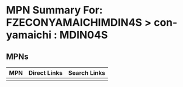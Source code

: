 



# MPN Summary For: FZECONYAMAICHIMDIN4S > con-yamaichi : MDIN04S

## MPNs
  

|MPN|Direct Links|Search Links|
| :--- | :--- | :--- |
||||
